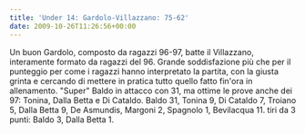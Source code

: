 ```yaml
---
title: 'Under 14: Gardolo-Villazzano: 75-62'
date: 2009-10-26T11:26:56+00:00
---
```

Un buon Gardolo, composto da ragazzi 96-97, batte il Villazzano, interamente formato da ragazzi del 96. Grande soddisfazione più che per il punteggio per come i ragazzi hanno interpretato la partita, con la giusta grinta e cercando di mettere in pratica tutto quello fatto fin'ora in allenamento. "Super" Baldo in attacco con 31, ma ottime le prove anche dei 97: Tonina, Dalla Betta e Di Cataldo. Baldo 31, Tonina 9, Di Cataldo 7, Troiano 5, Dalla Betta 9, De Asmundis, Margoni 2, Spagnolo 1, Bevilacqua 11. tiri da 3 punti: Baldo 3, Dalla Betta 1.